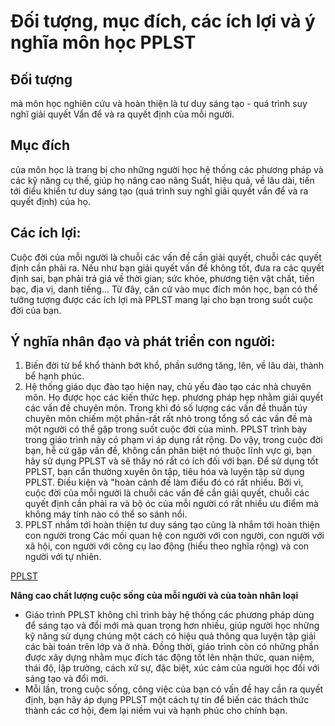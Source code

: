 Đối tượng, mục đích, các ích lợi và ý nghĩa môn học PPLST
=========================================================
Đối tượng
---------
mà môn học nghiên cứu và hoàn thiện là tư duy sáng tạo - quá trình suy nghĩ giải quyết Vẩn để và ra quyết định của mỗi người.

Mục đích
--------
của môn học là trang bị cho những người học hệ thống các phương pháp và các kỹ năng cụ thế, giúp họ nâng cao nâng Suất, hiệu quả, về lâu dài, tiến tới điểu khiển tư duy sáng tạo (quá trình suy nghĩ giãi quyết vẩn để và ra quyết định) của họ.

Các ích lợi:
-----------
Cuộc đời của mỗi người là chuỗi các vấn đề cần giải quyết, chuỗi các quyết định cần phải ra. Nếu như bạn giải quyết vấn đề không tốt, đưa ra các quyết định sai, bạn phải trả giá về thời gian; sức khỏe, phương tiện vật chất, tiền bạc, địa vị, danh tiếng... Từ đây, căn cứ vào mục đích môn học, bạn có thể tưởng tượng được các ích lợi mà PPLST mang lại cho bạn trong suốt cuộc đời của bạn.

Ý nghĩa nhân đạo và phát triển con người:
-----------------------------------------
1. Biến đời từ bể khổ thành bớt khổ, phần sướng tăng, lên, về lâu dài, thành bể hạnh phúc.
2. Hệ thống giáo dục đào tạo hiện nay, chủ yếu đào tạo các nhà chuyên môn. Họ được học các kiến thức hẹp. phương pháp hẹp nhằm giải quyết các vấn đề chuyên môn. Trong khi đó số lượng các vấn đề thuần túy chuyên môn chiếm một phần-rất rất nhỏ trong tổng số các vấn đề mà một người có thể gặp trong suốt cuộc đời của mình. PPLST trình bày trong giáo trình này có phạm vi áp dụng rất rộng. Do vậy, trong cuộc đời bạn, hễ cứ gặp vấn đề, không cần phân biệt nó thuộc lĩnh vực gì, bạn hãy sử dụng PPLST và sẽ thấy nó rất có ích đối với bạn. Để sử dụng tốt PPLST, bạn cẩn thường xuyên ôn tập, tiêu hóa và luyện tập sử dụng PPLST. Điều kiện và "hoàn cảnh đế làm điểu đó có rất nhiều. Bởi vì, cuộc đời của mỗi người là chuỗi các vấn đề cần giải quyết, chuỗi các quyết định cần phải ra và bộ óc của mỗi người có rất nhiều ưu điểm mà không máy tính nào có thể so sánh nổi.
3. PPLST nhắm tới hoàn thiện tư duy sáng tạo cũng là nhắm tới hoàn thiện con người trong Các mối quan hệ con người với con người, con người với xã hội, con người với công cụ lao động (hiểu theo nghĩa rộng) và con người với tự nhiên.

[PPLST](images/ch1/complete-creativity.png)

__Nâng cao chất lượng cuộc sống của mỗi người và của toàn nhân loại__

* Giáo trình PPLST không chỉ trình bày hệ thống các phương pháp dùng để sáng tạo và đổi mới mà quan trọng hơn nhiều, giúp người học những kỹ năng sử dụng chúng một cách có hiệu quả thông qua luyện tập giải các bài toán trên lớp và ở nhà. Đồng thời, giáo trình còn có những phần được xây dựng nhằm mục đích tác động tốt lên nhận thức, quan niệm, thái độ, lập trường, cách xử sự, đặc biệt, xúc cảm của người học đối với sáng tạo và đổi mới.
* Mỗi lần, trong cuộc sống, công việc của bạn có vấn đề hay cần ra quyết định, bạn hãy áp dụng PPLST một cách tự tin để biến các thách thức thành các cơ hội, đem lại niềm vui và hạnh phúc cho chính bạn.

